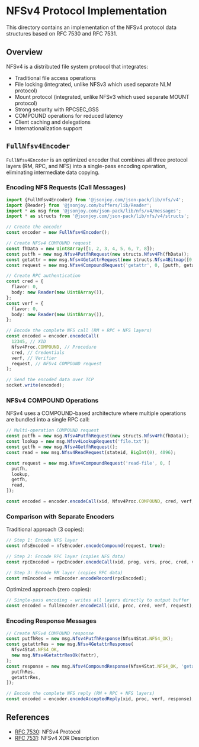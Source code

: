 # NFSv4 Protocol Implementation

This directory contains an implementation of the NFSv4 protocol data structures based on RFC 7530 and RFC 7531.

## Overview

NFSv4 is a distributed file system protocol that integrates:
- Traditional file access operations
- File locking (integrated, unlike NFSv3 which used separate NLM protocol)
- Mount protocol (integrated, unlike NFSv3 which used separate MOUNT protocol)
- Strong security with RPCSEC_GSS
- COMPOUND operations for reduced latency
- Client caching and delegations
- Internationalization support

## `FullNfsv4Encoder`

`FullNfsv4Encoder` is an optimized encoder that combines all three protocol layers (RM, RPC, and NFS)
into a single-pass encoding operation, eliminating intermediate data copying.

### Encoding NFS Requests (Call Messages)

```typescript
import {FullNfsv4Encoder} from '@jsonjoy.com/json-pack/lib/nfs/v4';
import {Reader} from '@jsonjoy.com/buffers/lib/Reader';
import * as msg from '@jsonjoy.com/json-pack/lib/nfs/v4/messages';
import * as structs from '@jsonjoy.com/json-pack/lib/nfs/v4/structs';

// Create the encoder
const encoder = new FullNfsv4Encoder();

// Create NFSv4 COMPOUND request
const fhData = new Uint8Array([1, 2, 3, 4, 5, 6, 7, 8]);
const putfh = new msg.Nfsv4PutfhRequest(new structs.Nfsv4Fh(fhData));
const getattr = new msg.Nfsv4GetattrRequest(new structs.Nfsv4Bitmap([0, 1]));
const request = new msg.Nfsv4CompoundRequest('getattr', 0, [putfh, getattr]);

// Create RPC authentication
const cred = {
  flavor: 0,
  body: new Reader(new Uint8Array()),
};
const verf = {
  flavor: 0,
  body: new Reader(new Uint8Array()),
};

// Encode the complete NFS call (RM + RPC + NFS layers)
const encoded = encoder.encodeCall(
  12345, // XID
  Nfsv4Proc.COMPOUND, // Procedure
  cred, // Credentials
  verf, // Verifier
  request, // NFSv4 COMPOUND request
);

// Send the encoded data over TCP
socket.write(encoded);
```

### NFSv4 COMPOUND Operations

NFSv4 uses a COMPOUND-based architecture where multiple operations are bundled into a single RPC call:

```typescript
// Multi-operation COMPOUND request
const putfh = new msg.Nfsv4PutfhRequest(new structs.Nfsv4Fh(fhData));
const lookup = new msg.Nfsv4LookupRequest('file.txt');
const getfh = new msg.Nfsv4GetfhRequest();
const read = new msg.Nfsv4ReadRequest(stateid, BigInt(0), 4096);

const request = new msg.Nfsv4CompoundRequest('read-file', 0, [
  putfh,
  lookup,
  getfh,
  read,
]);

const encoded = encoder.encodeCall(xid, Nfsv4Proc.COMPOUND, cred, verf, request);
```

### Comparison with Separate Encoders

Traditional approach (3 copies):

```typescript
// Step 1: Encode NFS layer
const nfsEncoded = nfsEncoder.encodeCompound(request, true);

// Step 2: Encode RPC layer (copies NFS data)
const rpcEncoded = rpcEncoder.encodeCall(xid, prog, vers, proc, cred, verf, nfsEncoded);

// Step 3: Encode RM layer (copies RPC data)
const rmEncoded = rmEncoder.encodeRecord(rpcEncoded);
```

Optimized approach (zero copies):

```typescript
// Single-pass encoding - writes all layers directly to output buffer
const encoded = fullEncoder.encodeCall(xid, proc, cred, verf, request);
```

### Encoding Response Messages

```typescript
// Create NFSv4 COMPOUND response
const putfhRes = new msg.Nfsv4PutfhResponse(Nfsv4Stat.NFS4_OK);
const getattrRes = new msg.Nfsv4GetattrResponse(
  Nfsv4Stat.NFS4_OK,
  new msg.Nfsv4GetattrResOk(fattr),
);
const response = new msg.Nfsv4CompoundResponse(Nfsv4Stat.NFS4_OK, 'getattr', [
  putfhRes,
  getattrRes,
]);

// Encode the complete NFS reply (RM + RPC + NFS layers)
const encoded = encoder.encodeAcceptedReply(xid, proc, verf, response);
```

## References

- [RFC 7530](https://tools.ietf.org/html/rfc7530): NFSv4 Protocol
- [RFC 7531](https://tools.ietf.org/html/rfc7531): NFSv4 XDR Description
